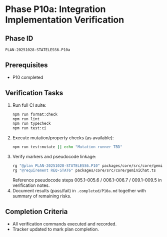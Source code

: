 # Phase P10a: Integration Implementation Verification

## Phase ID
`PLAN-20251028-STATELESS6.P10a`

## Prerequisites
- P10 completed

## Verification Tasks
1. Run full CI suite:
   ```bash
   npm run format:check
   npm run lint
   npm run typecheck
   npm run test:ci
   ```
2. Execute mutation/property checks (as available):
   ```bash
   npm run test:mutate || echo "Mutation runner TBD"
   ```
3. Verify markers and pseudocode linkage:
   ```bash
   rg "@plan PLAN-20251028-STATELESS6.P10" packages/core/src/core/geminiChat.ts
   rg "@requirement REQ-STAT6" packages/core/src/core/geminiChat.ts
   ```
   Reference pseudocode steps 005.1–005.6 / 006.1–006.7 / 009.1–009.5 in verification notes.
4. Document results (pass/fail) in `.completed/P10a.md` together with summary of remaining risks.

## Completion Criteria
- All verification commands executed and recorded.
- Tracker updated to mark plan completion.
